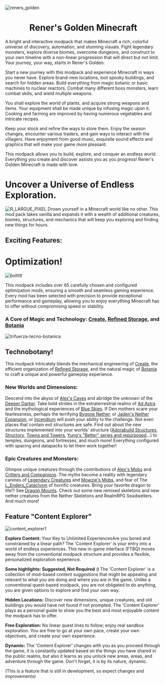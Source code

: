 ![reners_golden](https://github.com/user-attachments/assets/4f1fbdc9-2d72-4c5c-aac7-77dedc1ef684)

<h1 align="center">Rener's Golden Minecraft</h1>

A bright and interactive modpack that makes Minecraft a rich, colorful universe of discovery, automation, and stunning visuals. Fight legendary monsters, explore diverse biomes, overcome dungeons, and construct to your own timeline with a non-linear progression that will direct but not limit. Your journey, your way, starts in Rener's Golden.

Start a new journey with this modpack and experience Minecraft in ways you never have. Explore brand-new locations, loot spooky buildings, and search for hidden areas. Build everything from magic botanic or basic machines to nuclear reactors. Combat many different boss monsters, learn combat skills, and wield multiple weapons.

You shall explore the world of plants, and acquire strong weapons and items. Your equipment shall be made unique by infusing magic upon it. Cooking and farming are improved by having numerous vegetables and intricate recipes.

Keep your stock and refine the ways to store them. Enjoy the season changes, encounter various traders, and gain ways to interact with the villagers. Have enjoyment from good music, exquisite sound effects and graphics that will make your game more pleasant.

This modpack allows you to build, explore, and conquer an endless world. Everything you create and discover assists you as you progress! Rener's Golden Minecraft is made with love.


# Uncover a Universe of Endless Exploration.
![R_LARGUE_PIXEL](https://github.com/user-attachments/assets/4c0eb68c-306d-43a2-974c-d35f46ee51d2)
Drown yourself in a Minecraft world like no other. This mod pack takes vanilla and expands it with a wealth of additional creatures, biomes, structures, and mechanics that will keep you exploring and finding new things for hours.

## Exciting Features:

# Optimization! 
![boltttt](https://github.com/user-attachments/assets/c29c7c9e-0660-480c-983e-52e040ed1947)

This modpack includes over 65 carefully chosen and configured optimization mods, ensuring a smooth and seamless gaming experience. Every mod has been selected with precision to provide exceptional performance and gameplay, allowing you to enjoy everything Minecraft has to offer without compromising speed or stability.




### A Core of Magic and Technology: [Create](https://www.curseforge.com/minecraft/mc-mods/create), [Refined Storage](https://www.curseforge.com/minecraft/mc-mods/refined-storage), and [Botania](https://www.curseforge.com/minecraft/mc-mods/botania)
![trifuerza-tecno-botanica](https://github.com/user-attachments/assets/6efece6d-6294-4bc9-ae8c-09f44facc303)
## Technobotany!

This modpack intricately blends the mechanical engineering of [Create](https://www.curseforge.com/minecraft/mc-mods/create), the efficient organization of [Refined Storage](https://www.curseforge.com/minecraft/mc-mods/refined-storage), and the natural magic of [Botania](https://www.curseforge.com/minecraft/mc-mods/botania) to craft a unique and powerful gameplay experience.

### New Worlds and Dimensions:

Descend into the abyss of [Alex's Caves](https://www.curseforge.com/minecraft/mc-mods/alexs-caves) and abridge the unknown of the [Deeper Darker](https://www.curseforge.com/minecraft/mc-mods/deeperdarker).
Take bold strides in the extraterrestrial realms of [Ad Astra](https://www.curseforge.com/minecraft/mc-mods/ad-astra) and the mythological experiences of [Blue Skies](https://www.curseforge.com/minecraft/mc-mods/blue-skies).
If Den mothers scare your fearlessness, perhaps the terrifying [Bygone Nether](https://www.curseforge.com/minecraft/mc-mods/bygone-nether), or [Jaden's Nether Expansion](https://www.curseforge.com/minecraft/mc-mods/jadens-nether-expansion), or [Incendium](https://www.curseforge.com/minecraft/mc-mods/incendium) will push your ability to the challenge.
Not even places that contain evil structures are safe. Find out about the new structures implemented into your worlds' structure ([Adorabuild Structures](https://www.curseforge.com/minecraft/mc-mods/adorabuild-structures), [Structory](https://www.curseforge.com/minecraft/mc-mods/structory), [Towns and Towers](https://www.curseforge.com/minecraft/mc-mods/towns-and-towers), [Yung's "Better" series and repurposed](https://www.curseforge.com/members/yungnickyoung/projects)...) to temples, dungeons, and fortresses, and much more! Everything configured with spacing and datapacks to let them work together!

### Epic Creatures and Monsters:

Glimpse unique creatures through the contributions of [Alex's Mobs](https://www.curseforge.com/minecraft/mc-mods/alexs-mobs) and [Critters and Companions](https://www.curseforge.com/minecraft/mc-mods/critters-and-companions).
The myths become a reality with legendary canines of [Legendary Creatures](https://www.curseforge.com/minecraft/mc-mods/legendary-creatures) and [Mowzie's Mobs](https://www.curseforge.com/minecraft/mc-mods/mowzies-mobs), and fear of The [L_Enders_Cataclysm](https://www.curseforge.com/minecraft/mc-mods/lendercataclysm) of horrific creatures.
Bring your favorite dragon to life!? See [Dragon Mounts](https://www.curseforge.com/minecraft/mc-mods/dragon-mounts-legacy).
Check out some new remixed skeletons and new nether creatures from the Nether Skeletons and RealmRPG Seadwellers. And much more!

## Feature "Content Explorer"
![content_explorer1](https://github.com/user-attachments/assets/296a059b-a91b-4672-ae4c-c7f86bb8102d)

**Explore Content:** Your Key to Unlimited ExperiencesAre you bored and constrained by a linear path? The 'Content Explorer' is your entry into a world of endless experiences.
This new in-game interface (FTBQ) moves away from the conventional modpack structure and provides a flexible, personalized exploration experience.

**Some highlights:** **Suggested, Not Required :)** The 'Content Explorer' is a collection of mod-based content suggestions that might be appealing and relevant to what you are doing and where you are in the game.
Unlike a conventional quest-based modpack, you are not obligated to do anything, you are given options to explore and find your own way.

**Hidden Locations:** Discover new dimensions, unique creatures, and old buildings you would have not found if not prompted.
The 'Content Explorer' plays as a personal guide to show you the best and most enjoyable content the modpack has to offer.

**Free Exploration:** No linear quest lines to follow; enjoy real sandbox exploration. You are free to go at your own pace, create your own objectives, and create your own experience.

**Dynamic:** The 'Content Explorer' changes with you as you proceed through the game, it is constantly updated based on the things you have shared in the public realms, but also it learns as you unlock new areas, areas, and adventure through the game. Don't forget, it is by its nature, dynamic. 

(This is a feature that is still in development, so expect changes and improvements)
